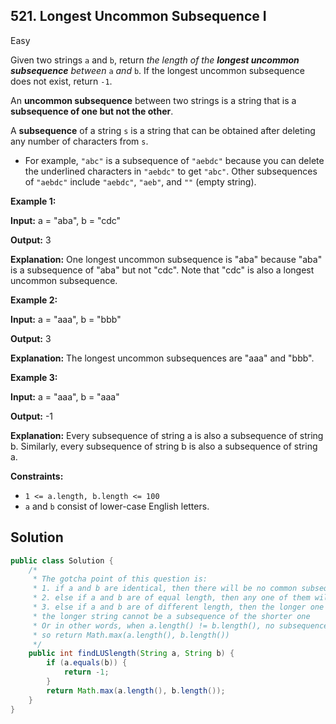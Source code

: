 ## 521\. Longest Uncommon Subsequence I

Easy

Given two strings `a` and `b`, return _the length of the **longest uncommon subsequence** between_ `a` _and_ `b`. If the longest uncommon subsequence does not exist, return `-1`.

An **uncommon subsequence** between two strings is a string that is a **subsequence of one but not the other**.

A **subsequence** of a string `s` is a string that can be obtained after deleting any number of characters from `s`.

*   For example, `"abc"` is a subsequence of `"aebdc"` because you can delete the underlined characters in `"aebdc"` to get `"abc"`. Other subsequences of `"aebdc"` include `"aebdc"`, `"aeb"`, and `""` (empty string).

**Example 1:**

**Input:** a = "aba", b = "cdc"

**Output:** 3

**Explanation:** One longest uncommon subsequence is "aba" because "aba" is a subsequence of "aba" but not "cdc". Note that "cdc" is also a longest uncommon subsequence.

**Example 2:**

**Input:** a = "aaa", b = "bbb"

**Output:** 3

**Explanation:** The longest uncommon subsequences are "aaa" and "bbb".

**Example 3:**

**Input:** a = "aaa", b = "aaa"

**Output:** -1

**Explanation:** Every subsequence of string a is also a subsequence of string b. Similarly, every subsequence of string b is also a subsequence of string a.

**Constraints:**

*   `1 <= a.length, b.length <= 100`
*   `a` and `b` consist of lower-case English letters.

## Solution

```java
public class Solution {
    /*
     * The gotcha point of this question is:
     * 1. if a and b are identical, then there will be no common subsequence, return -1
     * 2. else if a and b are of equal length, then any one of them will be a subsequence of the other string
     * 3. else if a and b are of different length, then the longer one is a required subsequence because
     * the longer string cannot be a subsequence of the shorter one
     * Or in other words, when a.length() != b.length(), no subsequence of b will be equal to a,
     * so return Math.max(a.length(), b.length())
     */
    public int findLUSlength(String a, String b) {
        if (a.equals(b)) {
            return -1;
        }
        return Math.max(a.length(), b.length());
    }
}
```